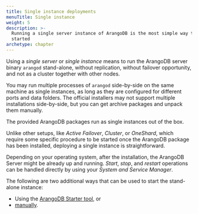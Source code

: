 ```yaml
---
title: Single instance deployments
menuTitle: Single instance
weight: 5
description: >-
  Running a single server instance of ArangoDB is the most simple way to get
  started
archetype: chapter
---
```

Using a _single server_ or _single instance_ means to run the ArangoDB server
binary `arangod` stand-alone, without replication, without failover opportunity,
and not as a cluster together with other nodes.

You may run multiple processes of `arangod` side-by-side on the same machine as
single instances, as long as they are configured for different ports and data
folders. The official installers may not support multiple installations
side-by-side, but you can get archive packages and unpack them manually.

The provided ArangoDB packages run as single instances out of the box.

Unlike other setups, like *Active Failover*, *Cluster*, or *OneShard*,
which require some specific procedure to be started once the ArangoDB package
has been installed, deploying a single instance is straightforward.

Depending on your operating system, after the installation, the ArangoDB Server
might be already up and running. *Start*, *stop*, and *restart* operations can
be handled directly by using your *System and Service Manager*.

The following are two additional ways that can be used to start the stand-alone
instance:

- Using the [ArangoDB Starter tool](using-the-arangodb-starter.md), or
- [manually](manual-start.md).
